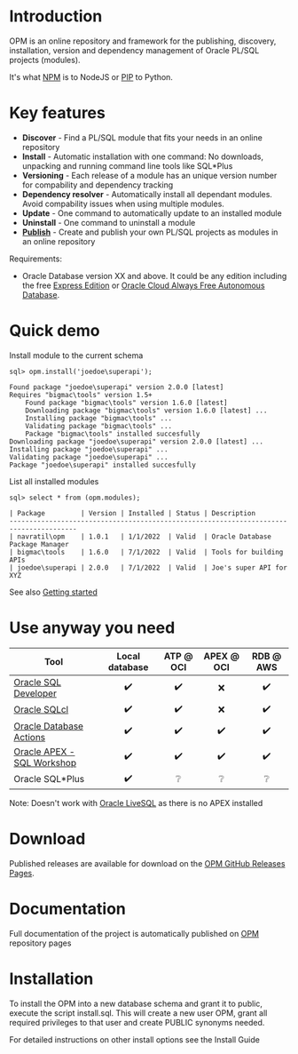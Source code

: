 # Introduction
OPM is an online repository and framework for the publishing, discovery, installation, version and dependency management of Oracle PL/SQL projects (modules). 

It's what [NPM](https://nodejs.org/en/knowledge/getting-started/npm/what-is-npm/) is to NodeJS or [PIP](https://pypi.org/project/pip/) to Python.


# Key features
- **Discover** - Find a PL/SQL module that fits your needs in an online repository
- **Install** - Automatic installation with one command: No downloads, unpacking and running command line tools like SQL*Plus
- **Versioning** - Each release of a module has an unique version number for compability and dependency tracking
- **Dependency resolver** - Automatically install all dependant modules. Avoid compability issues when using multiple modules.
- **Update** - One command to automatically update to an installed module
- **Uninstall** - One command to uninstall a module
- [**Publish**](/docs/publish.md) - Create and publish your own PL/SQL projects as modules in an online repository

Requirements:
- Oracle Database version XX and above. It could be any edition including the free [Express Edition](https://www.oracle.com/database/technologies/appdev/xe.html) or [Oracle Cloud Always Free Autonomous Database](https://www.oracle.com/cloud/free/).

# Quick demo

Install module to the current schema

    sql> opm.install('joedoe\superapi');
    
    Found package "joedoe\superapi" version 2.0.0 [latest]
    Requires "bigmac\tools" version 1.5+
        Found package "bigmac\tools" version 1.6.0 [latest]
        Downloading package "bigmac\tools" version 1.6.0 [latest] ...
        Installing package "bigmac\tools" ...
        Validating package "bigmac\tools" ...
        Package "bigmac\tools" installed succesfully
    Downloading package "joedoe\superapi" version 2.0.0 [latest] ...
    Installing package "joedoe\superapi" ...
    Validating package "joedoe\superapi" ...
    Package "joedoe\superapi" installed succesfully

List all installed modules

    sql> select * from (opm.modules);
    
    | Package         | Version | Installed | Status | Description
    ---------------------------------------------------------------------------------------
    | navratil\opm    | 1.0.1   | 1/1/2022  | Valid  | Oracle Database Package Manager
    | bigmac\tools    | 1.6.0   | 7/1/2022  | Valid  | Tools for building APIs
    | joedoe\superapi | 2.0.0   | 7/1/2022  | Valid  | Joe's super API for XYZ

See also [Getting started](get-started.md)

# Use anyway you need

Tool | Local database | ATP @ OCI | APEX @ OCI | RDB @ AWS 
--- |:---:|:---:|:---:|:---:
[Oracle SQL Developer](https://www.oracle.com/database/technologies/appdev/sqldeveloper-landing.html) | ✔️ | ✔️ | :x: | ✔️ 
[Oracle SQLcl](https://www.oracle.com/database/technologies/appdev/sqlcl.html) | ✔️ | ✔️ | :x: | ✔️ 
[Oracle Database Actions](https://www.oracle.com/database/technologies/appdev/db-actions.html) | ✔️ | ✔️ | ✔️ | ✔️ 
[Oracle APEX - SQL Workshop](https://apex.oracle.com/en/learn/getting-started/sql-workshop) | ✔️ | ✔️ | ✔️ | ✔️ 
Oracle SQL\*Plus  | ✔️ | ❔ | ❔ | ❔

Note: Doesn't work with [Oracle LiveSQL](https://livesql.oracle.com) as there is no APEX installed

# Download
Published releases are available for download on the [OPM GitHub Releases Pages](https://github.com/navratil/OPM/releases).

# Documentation
Full documentation of the project is automatically published on [OPM](https://opm.jannavratil.com) repository pages

# Installation
To install the OPM into a new database schema and grant it to public, execute the script install.sql. This will create a new user OPM, grant all required privileges to that user and create PUBLIC synonyms needed.

For detailed instructions on other install options see the Install Guide

